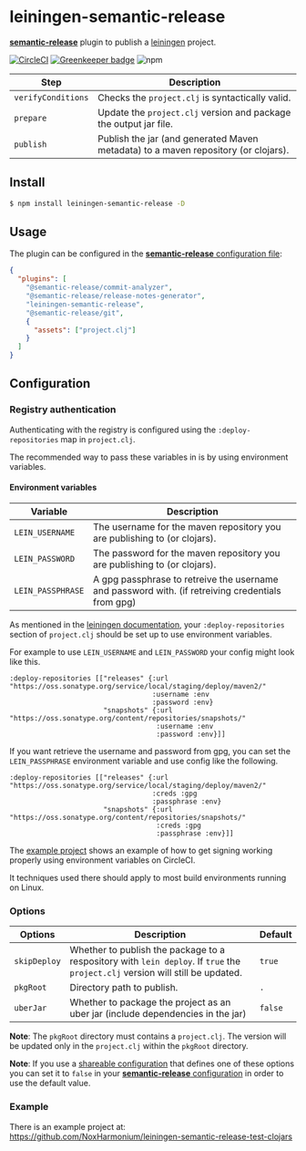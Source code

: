 # leiningen-semantic-release

[**semantic-release**](https://github.com/semantic-release/semantic-release) plugin to publish a [leiningen](https://github.com/technomancy/leiningen) project.

[![CircleCI](https://circleci.com/gh/NoxHarmonium/leiningen-semantic-release.svg?style=svg)](https://circleci.com/gh/NoxHarmonium/leiningen-semantic-release)
[![Greenkeeper badge](https://badges.greenkeeper.io/NoxHarmonium/leiningen-semantic-release.svg)](https://greenkeeper.io/)
![npm](https://img.shields.io/npm/v/leiningen-semantic-release)

| Step               | Description                                                                        |
| ------------------ | ---------------------------------------------------------------------------------- |
| `verifyConditions` | Checks the `project.clj` is syntactically valid.                                   |
| `prepare`          | Update the `project.clj` version and package the output jar file.                  |
| `publish`          | Publish the jar (and generated Maven metadata) to a maven repository (or clojars). |

## Install

```bash
$ npm install leiningen-semantic-release -D
```

## Usage

The plugin can be configured in the [**semantic-release** configuration file](https://github.com/semantic-release/semantic-release/blob/master/docs/usage/configuration.md#configuration):

```json
{
  "plugins": [
    "@semantic-release/commit-analyzer",
    "@semantic-release/release-notes-generator",
    "leiningen-semantic-release",
    "@semantic-release/git",
    {
      "assets": ["project.clj"]
    }
  ]
}
```

## Configuration

### Registry authentication

Authenticating with the registry is configured using the `:deploy-repositories` map in `project.clj`.

The recommended way to pass these variables in is by using environment variables.

#### Environment variables

| Variable          | Description                                                                                       |
| ----------------- | ------------------------------------------------------------------------------------------------- |
| `LEIN_USERNAME`   | The username for the maven repository you are publishing to (or clojars).                         |
| `LEIN_PASSWORD`   | The password for the maven repository you are publishing to (or clojars).                         |
| `LEIN_PASSPHRASE` | A gpg passphrase to retreive the username and password with. (if retreiving credentials from gpg) |

As mentioned in the [leiningen documentation](https://github.com/technomancy/leiningen/blob/stable/doc/DEPLOY.md#credentials-in-the-environment),
your `:deploy-repositories` section of `project.clj` should be set up to use environment variables.

For example to use `LEIN_USERNAME` and `LEIN_PASSWORD` your config might look like this.

```
:deploy-repositories [["releases" {:url "https://oss.sonatype.org/service/local/staging/deploy/maven2/"
                                   :username :env
                                   :password :env}
                       "snapshots" {:url "https://oss.sonatype.org/content/repositories/snapshots/"
                                    :username :env
                                    :password :env}]]
```

If you want retrieve the username and password from gpg, you can set the `LEIN_PASSPHRASE` environment variable
and use config like the following.

```
:deploy-repositories [["releases" {:url "https://oss.sonatype.org/service/local/staging/deploy/maven2/"
                                   :creds :gpg
                                   :passphrase :env}
                       "snapshots" {:url "https://oss.sonatype.org/content/repositories/snapshots/"
                                    :creds :gpg
                                    :passphrase :env}]]
```

The [example project](https://github.com/NoxHarmonium/leiningen-semantic-release-test-clojars) shows an example of
how to get signing working properly using environment variables on CircleCI.

It techniques used there should apply to most build environments running on Linux.

### Options

| Options      | Description                                                                                                                      | Default |
| ------------ | -------------------------------------------------------------------------------------------------------------------------------- | ------- |
| `skipDeploy` | Whether to publish the package to a respository with `lein deploy`. If `true` the `project.clj` version will still be updated.   | `true`  |
| `pkgRoot`    | Directory path to publish.                                                                                                       | `.`     |
| `uberJar`    | Whether to package the project as an uber jar (include dependencies in the jar)                                                  | `false` |

**Note**: The `pkgRoot` directory must contains a `project.clj`. The version will be updated only in the `project.clj` within the `pkgRoot` directory.

**Note**: If you use a [shareable configuration](https://github.com/semantic-release/semantic-release/blob/master/docs/usage/shareable-configurations.md#shareable-configurations) that defines one of these options you can set it to `false` in your [**semantic-release** configuration](https://github.com/semantic-release/semantic-release/blob/master/docs/usage/configuration.md#configuration) in order to use the default value.

### Example

There is an example project at: https://github.com/NoxHarmonium/leiningen-semantic-release-test-clojars
